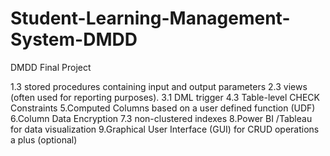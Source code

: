 # Student-Learning-Management-System-DMDD
DMDD Final Project


1.3 stored procedures containing input and output parameters
2.3 views (often used for reporting purposes).
3.1 DML trigger
4.3 Table-level CHECK Constraints
5.Computed Columns based on a user defined function (UDF)
6.Column Data Encryption
7.3 non-clustered indexes
8.Power BI /Tableau for data visualization
9.Graphical User Interface (GUI) for CRUD operations a plus (optional)
